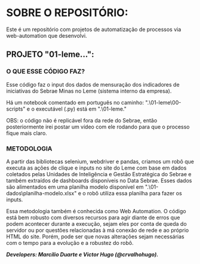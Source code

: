 # **SOBRE O REPOSITÓRIO:**

Este é um repositório com projetos de automatização de processos via web-automation que desenvolvi.

## **PROJETO "01-leme\...":**

### **O QUE ESSE CÓDIGO FAZ?**

Esse código faz o input dos dados de mensuração dos indicadores de iniciativas do Sebrae Minas no Leme (sistema interno da empresa). 

Há um notebook comentado em  português no caminho: ".\01-leme\00-scripts" e o executável (.py) está em ".\01-leme\."

OBS: o código não é replicável fora da rede do Sebrae, então posteriormente irei postar um vídeo com ele rodando para que o processo fique mais claro.

### **METODOLOGIA**

A partir das bibliotecas selenium, webdriver e pandas, criamos um robô que executa as ações de clique e inputs no site do Leme com base em dados coletados pelas Unidades de Inteligência e Gestão Estratégica do Sebrae e também extraídos de dashboards disponíveis no Data Sebrae. Esses dados são alimentados em uma planilha modelo disponível em ".\01-dados\planilha-modelo.xlsx" e o robô utiliza essa planilha para fazer os inputs. 

Essa metodologia também é conhecida como Web Automation. O código está bem robusto com diversos recursos para agir diante de erros que podem acontecer durante a execução, sejam eles por conta de queda do servidor ou por questões relacionadas à má conexão de rede e ao próprio HTML do site. Porém, pode ser que novas alterações sejam necessárias com o tempo para a evolução e a robustez do robô. 


***Developers: Marcilio Duarte e Victor Hugo (@crvalhohugo).***
